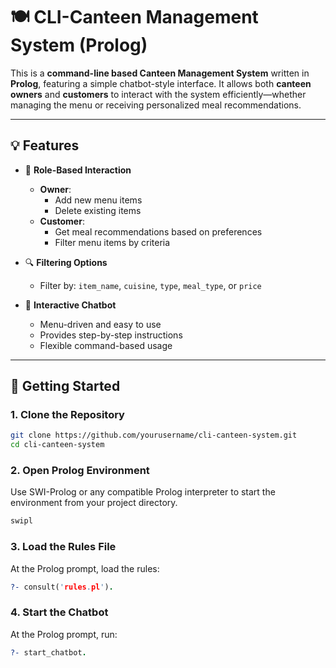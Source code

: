 # 🍽️ CLI-Canteen Management System (Prolog)

This is a **command-line based Canteen Management System** written in **Prolog**, featuring a simple chatbot-style interface. It allows both **canteen owners** and **customers** to interact with the system efficiently—whether managing the menu or receiving personalized meal recommendations.

---

## 💡 Features

- 👤 **Role-Based Interaction**
  - **Owner**:
    - Add new menu items
    - Delete existing items
  - **Customer**:
    - Get meal recommendations based on preferences
    - Filter menu items by criteria

- 🔍 **Filtering Options**
  - Filter by: `item_name`, `cuisine`, `type`, `meal_type`, or `price`

- 🤖 **Interactive Chatbot**
  - Menu-driven and easy to use
  - Provides step-by-step instructions
  - Flexible command-based usage

---

## 🚀 Getting Started

### 1. Clone the Repository

```bash
git clone https://github.com/yourusername/cli-canteen-system.git
cd cli-canteen-system
```

### 2. Open Prolog Environment

Use SWI-Prolog or any compatible Prolog interpreter to start the environment from your project directory.

```bash
swipl
```

### 3. Load the Rules File

At the Prolog prompt, load the rules:

```prolog
?- consult('rules.pl').
```

### 4. Start the Chatbot

At the Prolog prompt, run:

```prolog
?- start_chatbot.
```



